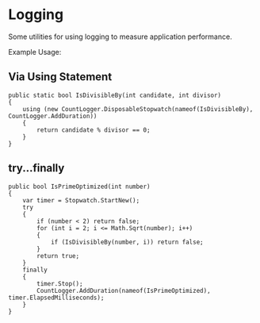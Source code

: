 # Logging

Some utilities for using logging to measure application performance.

Example Usage:

## Via Using Statement

```
public static bool IsDivisibleBy(int candidate, int divisor)
{
    using (new CountLogger.DisposableStopwatch(nameof(IsDivisibleBy), CountLogger.AddDuration))
    {
        return candidate % divisor == 0;
    }
}
```

## try...finally

```
public bool IsPrimeOptimized(int number)
{
    var timer = Stopwatch.StartNew();
    try
    {
        if (number < 2) return false;
        for (int i = 2; i <= Math.Sqrt(number); i++)
        {
            if (IsDivisibleBy(number, i)) return false;
        }
        return true;
    }
    finally
    {
        timer.Stop();
        CountLogger.AddDuration(nameof(IsPrimeOptimized), timer.ElapsedMilliseconds);
    }
}
```
